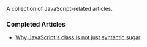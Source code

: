 A collection of JavaScript-related articles.

### Completed Articles

- [Why JavaScript's class is not just syntactic sugar](class_is_not_syntactic_sugar.md)
